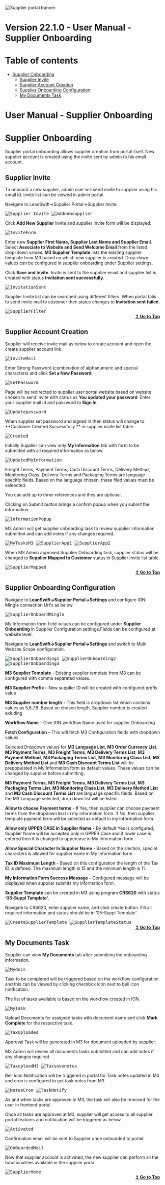 ![Supplier portal banner](../../../../images/banner-supplier-portal.jpg)

# Version 22.1.0 - User Manual - Supplier Onboarding

# Table of contents

<div id=toc></div>

- [Supplier Onboarding](#supplier-onboarding)
 	- [Supplier Invite](#supplier-invite)	 
  - [Supplier Account Creation](#supplier-account-creation)	 
  - [Supplier Onboarding Configuration](#supplier-onboarding-configuration)
  - [My Documents Task](#my-documents-task)


# User Manual - Supplier Onboarding

<div id = "Supplier Onboarding"> </div> 

# Supplier Onboarding

Supplier portal onboarding allows supplier creation from portal itself. New supplier account is created using the invite sent by admin to his email account.

<div id = "Supplier Invite"> </div> 

## Supplier Invite

To onboard a new supplier, admin user will send invite to supplier using his email id. Invite list can be viewed in admin portal.

Navigate to LeanSwift->Supplier Portal->Supplier Invite.


<kbd>
<kbd><img alt="Supplier_Invite" src="https://raw.githubusercontent.com/leanswift/leanswift.github.io/SP-1272/supplierportal/src/images/usermanual/supplier-onboarding/SuuplierInvite.png"></kbd>
</kbd>

 
<kbd>
<kbd><img alt="Addnewsupplier" src="https://raw.githubusercontent.com/leanswift/leanswift.github.io/SP-1272/supplierportal/src/images/usermanual/supplier-onboarding/AddNewSupplier.png"></kbd>
</kbd>

 
Click **Add New Supplier** Invite and supplier Invite form will be displayed.


<kbd>
<kbd><img alt="InviteForm" src="https://raw.githubusercontent.com/leanswift/leanswift.github.io/SP-1272/supplierportal/src/images/usermanual/supplier-onboarding/SupplierInviteForm.png"></kbd>
</kbd>


Enter new **Supplier First Name, Supplier Last Name and Supplier Email**. Select **Associate to Website and Send Welcome Email** from the listed drop-down values.
**M3 Supplier Template** lists the existing supplier template from M3 based on which new supplier is created. Drop-down values can be configured in supplier onboarding under Supplier settings.

Click **Save and Invite**. Invite is sent to the supplier email and supplier list is created with status **Invitation sent successfully**.


<kbd>
<kbd><img alt="InvitationSent" src="https://raw.githubusercontent.com/leanswift/leanswift.github.io/SP-1272/supplierportal/src/images/usermanual/supplier-onboarding/InvitationSent.png"></kbd>
</kbd>


Supplier Invite list can be searched using different filters. When portal fails to send invite mail to customer then status changes to **Invitation sent failed**.


<kbd>
<kbd><img alt="SupplierFilter" src="https://raw.githubusercontent.com/leanswift/leanswift.github.io/SP-1272/supplierportal/src/images/usermanual/supplier-onboarding/SupplierFilters.png"></kbd>
</kbd>


<div align="right">
<b>
 <a href="#toc">↥ Go to Top</a>
</b>
</div>

<div id = "Supplier Account Creation"> </div> 

## Supplier Account Creation

Supplier will receive invite mail as below to create account and open the create supplier account link.


<kbd>
<kbd><img alt="InviteMail" src="https://raw.githubusercontent.com/leanswift/leanswift.github.io/SP-1272/supplierportal/src/images/usermanual/supplier-onboarding/InviteSent.png"></kbd>
</kbd>


Enter Strong Password (combination of alphanumeric and special characters) and click **Set a New Password**.


<kbd>
<kbd><img alt="SetPassword" src="https://raw.githubusercontent.com/leanswift/leanswift.github.io/SP-1272/supplierportal/src/images/usermanual/supplier-onboarding/SetPassword.png"></kbd>
</kbd>


Page will be redirected to supplier user portal website based on website chosen to send invite with status as **You updated your password**. Enter your supplier mail id and password to **Sign In**


<kbd>
<kbd><img alt="Updatepassword" src="https://raw.githubusercontent.com/leanswift/leanswift.github.io/SP-1272/supplierportal/src/images/usermanual/supplier-onboarding/UpdatePassword.png"></kbd>
</kbd>


When supplier set password and signed in then status will change to **Customer Created Successfully ** in supplier invite list table.


<kbd>
<kbd><img alt="Created" src="https://raw.githubusercontent.com/leanswift/leanswift.github.io/SP-1272/supplierportal/src/images/usermanual/supplier-onboarding/CustomerCreated.png"></kbd>
</kbd>


Initially Supplier can view only **My Information** tab with form to be submitted with all required information as below.


<kbd>
<kbd><img alt="UpdatedMyInformation" src="https://raw.githubusercontent.com/leanswift/leanswift.github.io/SP-1640/supplierportal/src/images/usermanual/supplier-onboarding/UpdatedMyInformation.png"></kbd>
</kbd>

Freight Terms, Payment Terms, Cash Discount Terms, Delivery Method, Monitoring Class, Delivery Terms and Packaging Terms are language specific fields. Based on the language chosen, these filed values must be seleected.

You can add up to three references and they are optional.

Clicking on Submit button brings a confirm popup when you submit the information.


<kbd>
<kbd><img alt="InformationPopup" src="https://raw.githubusercontent.com/leanswift/leanswift.github.io/SP-1272/supplierportal/src/images/usermanual/supplier-onboarding/InformationPopup.png"></kbd>
</kbd>


M3 Admin will get supplier onboarding task to review supplier information submitted and can add notes if any changes required.

<kbd>
<kbd><img alt="MyTasksM3" src="https://raw.githubusercontent.com/leanswift/leanswift.github.io/SP-1272/supplierportal/src/images/usermanual/supplier-onboarding/MyTasksM3.png"></kbd>
</kbd>


<kbd>
<kbd><img alt="SupplierApp1" src="https://raw.githubusercontent.com/leanswift/leanswift.github.io/SP-1272/supplierportal/src/images/usermanual/supplier-onboarding/SupplierApproval1.png"></kbd>
</kbd>


<kbd>
<kbd><img alt="SupplierApp2" src="https://raw.githubusercontent.com/leanswift/leanswift.github.io/SP-1272/supplierportal/src/images/usermanual/supplier-onboarding/SupplierApproval2.png"></kbd>
</kbd>


When M3 Admin approved Supplier Onboarding task, supplier status will be changed to **Supplier Mapped  to Customer** status in Supplier Invite list table.


<kbd>
<kbd><img alt="SupplierMapped" src="https://raw.githubusercontent.com/leanswift/leanswift.github.io/SP-1272/supplierportal/src/images/usermanual/supplier-onboarding/SupplierMappedtoCustomer.png"></kbd>
</kbd>


<div align="right">
<b>
 <a href="#toc">↥ Go to Top</a>
</b>
</div>

<div id = "Supplier Onboarding Configuration"> </div> 


## Supplier Onboarding Configuration

Navigate to **LeanSwift->Supplier Portal->Settings** and configure ION Mingle connection Url's as below.

<kbd>
<kbd><img alt="SupplierOnboardMingle" src="https://raw.githubusercontent.com/leanswift/leanswift.github.io/SP-1272/supplierportal/src/images/usermanual/supplier-onboarding/SupplieronboardingMingle.png"></kbd>
</kbd>

My Information form field values can be configured under **Supplier Onboarding** in Supplier Configuration settings.Fields can be configured at website level.

Navigate to **LeanSwift->Supplier Portal->Settings** and switch to Multi Website Scope configuration. 


<kbd>
<kbd><img alt="SupplierOnboarding1" src="https://raw.githubusercontent.com/leanswift/leanswift.github.io/SP-1640/supplierportal/src/images/usermanual/supplier-onboarding/SupplierOnboarding1.png"></kbd>
</kbd>


<kbd>
<kbd><img alt="SupplierOnboarding2" src="https://raw.githubusercontent.com/leanswift/leanswift.github.io/SP-1640/supplierportal/src/images/usermanual/supplier-onboarding/SupplierOnboarding2.png"></kbd>
</kbd>


<kbd>
<kbd><img alt="SupplierOnboarding3" src="https://raw.githubusercontent.com/leanswift/leanswift.github.io/SP-1973/supplierportal/src/images/usermanual/supplier-onboarding/SupplierOnboarding3.png"></kbd>
</kbd>

**M3 Supplier Template** - Existing supplier template from M3 can be configured with comma separated values.

**M3 Supplier Prefix** – New supplier ID will be created with configured prefix value

**M3 Supplier number length** - This field is dropdown list which contains values as 5,6,7,8. Based on chosen length, Supplier number is created exluding 

**Workflow Name** – Give ION workflow Name used for supplier Onboarding

**Fetch Configuration** – This will fetch M3 Configuration fields with dropdown values.

Selected Dropdown values for **M3 Language List**, **M3 Order Currency List**, **M3 Payment Terms**, **M3 Freight Terms**, **M3 Delivery Terms List**, **M3 Payment Method**, **M3 Packaging Terms List**, **M3 Monitoring Class List**, **M3 Delivery Method List** and **M3 Cash Discount Terms List** will be prepopulated in My Information form as default values. These values can be changed by supplier before submitting.

**M3 Payment Terms**, **M3 Freight Terms**, **M3 Delivery Terms List**, **M3 Packaging Terms List**, **M3 Monitoring Class List**, **M3 Delivery Method List** and **M3 Cash Discount Terms List** are language specific fields. Based on the M3 Language selected, drop down list will be listed.

**Allow to choose Payment terms** - If Yes, then supplier can choose payment terms from the dropdown lisst in my information form. If No, then supplier template payment term will be selected as default in my information form.

**Allow only UPPER CASE in Supplier Name** - By default Yes is configured, Supplier Name will be accepted only in UPPER Case and if lower case is entered then it is changed to uppercase in My Information form.

**Allow Special Character In Supplier Name** - Based on the slection, special characters is allowed for supplier name in My Information form.

**Tax ID Maximum Length** - Based on this configuration the length of the Tax ID is defined. The maximum length is 15 and the minimum length is 11.

**My Information Form Success Message** - Configured message will be displayed when supplier submits my information form. 

**Supplier Template** can be created in M3 using program **CRS620** with status **‘05-Suppl Template’**.

Navigate to CRS620, enter supplier name, and click create button. Fill all required information and status should be in ’05-Suppl Template’.


<kbd>
<kbd><img alt="CreateSupplierTemplate" src="https://raw.githubusercontent.com/leanswift/leanswift.github.io/SP-1272/supplierportal/src/images/usermanual/supplier-onboarding/CreateSupplierTemplate.png"></kbd>
</kbd>



<kbd>
<kbd><img alt="SupplierTemplateStatus" src="https://raw.githubusercontent.com/leanswift/leanswift.github.io/SP-1272/supplierportal/src/images/usermanual/supplier-onboarding/SupplierTemplateStatus.png"></kbd>
</kbd>


<div align="right">
<b>
 <a href="#toc">↥ Go to Top</a>
</b>
</div>

<div id = "My Documents Task"> </div> 

## My Documents Task

Supplier can view **My Documents** tab after submitting the onboarding information.


<kbd>
<kbd><img alt="Mydocs" src="https://raw.githubusercontent.com/leanswift/leanswift.github.io/SP-1272/supplierportal/src/images/usermanual/supplier-onboarding/MyDocuments.png"></kbd>
</kbd>


Task to be completed will be triggered based on the workflow configuration and this can be viewed by clicking checkbox icon next to bell icon notification.

The list of tasks available is based on the workflow created in ION.


<kbd>
<kbd><img alt="MyTask" src="https://raw.githubusercontent.com/leanswift/leanswift.github.io/SP-1272/supplierportal/src/images/usermanual/supplier-onboarding/MyTask.png"></kbd>
</kbd>


Upload Documents for assigned tasks with document name and click **Mark Complete** for the respective task.


<kbd>
<kbd><img alt="TaxUploaded" src="https://raw.githubusercontent.com/leanswift/leanswift.github.io/SP-1272/supplierportal/src/images/usermanual/supplier-onboarding/TaxCertificateUpload.png"></kbd>
</kbd>


Approval Task will be generated in M3 for document uploaded by supplier.

M3 Admin will review all documents tasks submitted and can add notes if any changes required.


<kbd>
<kbd><img alt="TaxuploadM3" src="https://raw.githubusercontent.com/leanswift/leanswift.github.io/SP-1272/supplierportal/src/images/usermanual/supplier-onboarding/TaxuploadedM3.png"></kbd>
</kbd>


<kbd>
<kbd><img alt="Taxsavenotes" src="https://raw.githubusercontent.com/leanswift/leanswift.github.io/SP-1272/supplierportal/src/images/usermanual/supplier-onboarding/TaxCertificateSave.png"></kbd>
</kbd>


Bell Icon Notification will be triggered in portal for Task notes updated in M3 and cron is configured to get task notes from M3.


<kbd>
<kbd><img alt="NotesCron" src="https://raw.githubusercontent.com/leanswift/leanswift.github.io/SP-1272/supplierportal/src/images/usermanual/supplier-onboarding/NotesCron.png"></kbd>
</kbd>


<kbd>
<kbd><img alt="TaskNotify" src="https://raw.githubusercontent.com/leanswift/leanswift.github.io/SP-1272/supplierportal/src/images/usermanual/supplier-onboarding/TaskNoteNotification.png"></kbd>
</kbd>


As and when tasks are approved in M3, the task will also be removed for the user in frontend portal.

Once all tasks are approved at M3, supplier will get access to all supplier portal features and notification will be triggered as below.


<kbd>
<kbd><img alt="Activated" src="https://raw.githubusercontent.com/leanswift/leanswift.github.io/SP-1272/supplierportal/src/images/usermanual/supplier-onboarding/SupplierActivatedNotification.png"></kbd>
</kbd>

Confirmation email will be sent to Supplier once onboarded to portal.

<kbd>
<kbd><img alt="OnBoardedMail" src="https://raw.githubusercontent.com/leanswift/leanswift.github.io/SP-1973/supplierportal/src/images/usermanual/supplier-onboarding/OnBoardedMail.png"></kbd>
</kbd>


Now that supplier account is activated, the new supplier can perform all the functionalities available in the supplier portal.


<kbd>
<kbd><img alt="SupplierHome" src="https://raw.githubusercontent.com/leanswift/leanswift.github.io/SP-1272/supplierportal/src/images/usermanual/supplier-onboarding/SupplierHomePage.png"></kbd>
</kbd>


<div align="right">
<b>
 <a href="#toc">↥ Go to Top</a>
</b>
</div>


